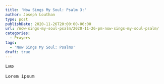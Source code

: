 ```yaml
---
title: 'Now Sings My Soul: Psalm 3:'
author: Joseph Louthan
type: post
publishDate: 2020-11-26T20:00:00-06:00
url: /now-sings-my-soul-psalm/2020-11-26-pm-now-sings-my-soul-psalm/
categories:
  - Prayers
tags:
  - 'Now Sings My Soul: Psalms'
draft: true
---
```


<pre>
<div style="font-variant: small-caps;">Lord</div>
Lorem ipsum
</pre>
